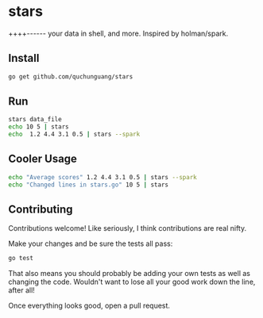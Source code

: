 # stars
++++------ your data in shell, and more. Inspired by holman/spark.

## Install

```sh
go get github.com/quchunguang/stars
```

## Run

```sh
stars data_file
echo 10 5 | stars
echo  1.2 4.4 3.1 0.5 | stars --spark
```

## Cooler Usage

```sh
echo "Average scores" 1.2 4.4 3.1 0.5 | stars --spark
echo "Changed lines in stars.go" 10 5 | stars
```

## Contributing

Contributions welcome! Like seriously, I think contributions are real nifty.

Make your changes and be sure the tests all pass:

```sh
go test
```

That also means you should probably be adding your own tests as well as changing the code. Wouldn't want to lose all your good work down the line, after all!

Once everything looks good, open a pull request.

